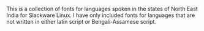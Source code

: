 This is a collection of fonts for languages
spoken in the states of North East India
for Slackware Linux. I have only included 
fonts for languages that are not written in either
latin script or Bengali-Assamese script.
